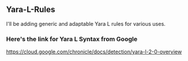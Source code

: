 ## Yara-L-Rules
I'll be adding generic and adaptable Yara L rules for various uses.

### Here's the link for Yara L Syntax from Google
https://cloud.google.com/chronicle/docs/detection/yara-l-2-0-overview

